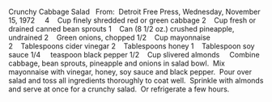 Crunchy Cabbage Salad
 
From:  Detroit Free Press, Wednesday, November 15, 1972
 
 
4    Cup finely shredded red or green cabbage
2    Cup fresh or drained canned bean sprouts
1    Can (8 1/2 oz.) crushed pineapple, undrained
2    Green onions, chopped
1/2    Cup mayonnaise
2    Tablespoons cider vinegar
2    Tablespoons honey
1    Tablespoon soy sauce
1/4     teaspoon black pepper
1/2    Cup slivered almonds
 
 
Combine cabbage, bean sprouts, pineapple and onions in salad bowl.  Mix mayonnaise with vinegar, honey, soy sauce and black pepper.  Pour over salad and toss all ingredients thoroughly to coat well.  Sprinkle with almonds and serve at once for a crunchy salad.  Or refrigerate a few hours.
 
